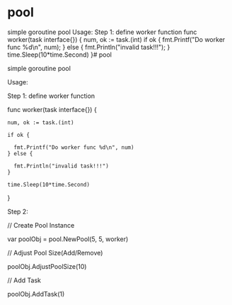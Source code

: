# pool
simple goroutine pool
Usage:
Step 1: define worker function
  func worker(task interface{}) {
    num, ok := task.(int)
    if ok {
      fmt.Printf("Do worker func %d\n", num);
    } else {
      fmt.Println("invalid task!!!");
    }
    time.Sleep(10*time.Second)
  }# pool

simple goroutine pool

Usage:

Step 1: define worker function

  func worker(task interface{}) {

    num, ok := task.(int)

    if ok {

      fmt.Printf("Do worker func %d\n", num)
    } else {

      fmt.Println("invalid task!!!")
    }

    time.Sleep(10*time.Second)

  }


Step 2:

  // Create Pool Instance

  var poolObj = pool.NewPool(5, 5, worker)


  
// Adjust Pool Size(Add/Remove)

  poolObj.AdjustPoolSize(10)


  
// Add Task

  poolObj.AddTask(1)


